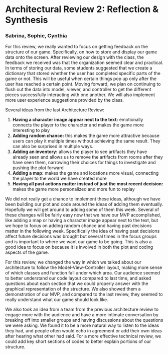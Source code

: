 
# Architectural Review 2: Reflection & Synthesis
### Sabrina, Sophie, Cynthia

For this review, we really wanted to focus on getting feedback on the structure of our game. Specifically, on how to store and display our game data onto the screen. After reviewing our design with the class, the feedback we received was that the organization seemed clear and practical. In terms of storing our data, some students suggested that we create a dictionary that stored whether the user has completed specific parts of the game or not. This will be useful when certain things pop up only after the user has reached a certain point. Moving forward, we plan on continuing to flush out the data into model, viewer, and controller to get the different pieces successfully interacting with one another. We will also implement more user experience suggestions provided by the class.

Several ideas from the last Architecture Review:

1. **Having a character image appear next to the text:** emotionally connects the player to the character and makes the game more interesting to play
2. **Adding random chance:** this makes the game more attractive because users can play it multiple times without achieving the same result. They can also be surprised in multiple ways.
3. **Adding an inventory:** allows the player to see artifacts they have already seen and allows us to remove the artifacts from rooms after they have seen them, narrowing their choices for things to investigate and pushing the plot forward
4. **Adding a map:** makes the game and locations more visual, connecting the player to the world we have created more
5. **Having all past actions matter instead of just the most recent decision:** makes the game more personalized and more fun to replay

We did not really get a chance to implement these ideas, although we have been building our plot and code around the ideas of adding them eventually. Hopefully we will get around to adding some of them this week. Several of these changes will be fairly easy now that we have our MVP accomplished, like adding a map or having a character image appear next to the text, but we hope to focus on adding random chance and having past decisions matter in the following week. Specifically the idea of having past decisions affect future decisions was brought but several times in the focus groups and is important to where we want our game to be going. This is also a good idea to focus on because it is involved in both the plot and coding aspects of the game.

For this review, we changed the way in which we talked about our architecture to follow the Model-View-Controller layout, making more sense of which classes and function fall under which area. Our audience seemed to better understand our code layout compared to last time, and asked questions about each section that we could properly answer with the graphical representation of the structure. We also showed them a demonstration of our MVP, and compared to the last review, they seemed to really understand what our game should look like.

We also took an idea from a team from the previous architecture review to engage more with the audience and have a more intimate conversation by breaking off into smaller groups and having discussions about the questions we were asking. We found it to be a more natural way to listen to the ideas they had, and people often would echo in agreement or add their own ideas after hearing what other had said. For a more effective technical review, we could add key short sections of codes to better explain portions of our structure.
